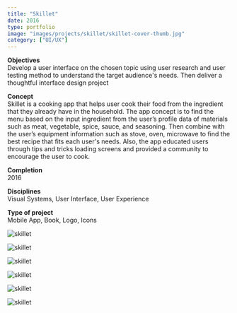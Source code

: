 ```yaml
---
title: "Skillet"
date: 2016
type: portfolio
image: "images/projects/skillet/skillet-cover-thumb.jpg"
category: ["UI/UX"]
---
```


<b>Objectives</b><br>
Develop a user interface on the chosen topic using user research and user testing method to understand the target audience's needs. Then deliver a thoughtful interface design project

<b>Concept</b><br>
Skillet is a cooking app that helps user cook their food from the ingredient that they already have in the household. The app concept is to find the menu based on the input ingredient from the user’s profile data of materials such as meat, vegetable, spice, sauce, and seasoning. Then combine with the user’s equipment information such as stove, oven, microwave to find the best recipe that fits each user's needs. Also, the app educated users through tips and tricks loading screens and provided a community to encourage the user to cook.

<b>Completion</b><br>
2016

<b>Disciplines</b><br>
Visual Systems, User Interface, User Experience

<b>Type of project</b><br>
Mobile App, Book, Logo, Icons

<img src="/images/projects/skillet/skillet-cover.jpg" loading="lazy" alt="skillet"><br>

<img src="/images/projects/skillet/skillet-1.jpg" loading="lazy" alt="skillet"><br>

<img src="/images/projects/skillet/skillet-2.jpg" loading="lazy" alt="skillet"><br>

<img src="/images/projects/skillet/skillet-3.jpg" loading="lazy" alt="skillet"><br>

<img src="/images/projects/skillet/skillet-4.jpg" loading="lazy" alt="skillet"><br>

<img src="/images/projects/skillet/skillet-5.jpg" loading="lazy" alt="skillet"><br>

